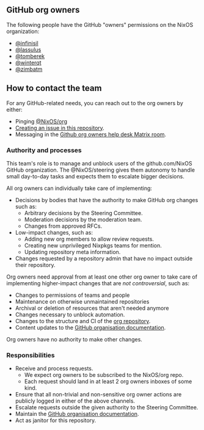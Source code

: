 ## GitHub org owners

The following people have the GitHub "owners" permissions on the NixOS organization:
<!-- Also keep this in sync with the members of @NixOS/org! -->
- [@infinisil](https://github.com/infinisil)
- [@lassulus](https://github.com/lassulus)
- [@tomberek](https://github.com/tomberek)
- [@winterqt](https://github.com/winterqt)
- [@zimbatm](https://github.com/zimbatm)
## How to contact the team
For any GitHub-related needs, you can reach out to the org owners by either:
- Pinging [@NixOS/org](https://github.com/orgs/NixOS/teams/org)
- [Creating an issue in this repository](https://github.com/NixOS/org/issues/new).
- Messaging in the [Github org owners help desk Matrix room](https://matrix.to/#/%23org_owners:nixos.org).

### Authority and processes
This team's role is to manage and unblock users of the github.com/NixOS GitHub organization. The @NixOS/steering gives them autonomy to handle small day-to-day tasks and expects them to escalate bigger decisions.

All org owners can individually take care of implementing:
- Decisions by bodies that have the authority to make GitHub org changes such as:
  - Arbitrary decisions by the Steering Committee.
  - Moderation decisions by the moderation team.
  - Changes from approved RFCs.
- Low-impact changes, such as:
  - Adding new org members to allow review requests.
  - Creating new unprivileged Nixpkgs teams for mention.
  - Updating repository meta information.
- Changes requested by a repository admin that have no impact outside their repository.

Org owners need approval from at least one other org owner to take care of implementing
higher-impact changes that are _not controversial_, such as:
- Changes to permissions of teams and people
- Maintenance on otherwise unmaintained repositories
- Archival or deletion of resources that aren't needed anymore
- Changes necessary to unblock automation.
- Changes to the structure and CI of the [org repository](https://github.com/NixOS/org).
- Content updates to the [GitHub organisation documentation](./github.md).

Org owners have no authority to make other changes.

### Responsibilities

- Receive and process requests.
  - We expect org owners to be subscribed to the NixOS/org repo.
  - Each request should land in at least 2 org owners inboxes of some kind.
- Ensure that all non-trivial and non-sensitive org owner actions are
  publicly logged in either of the above channels.
- Escalate requests outside the given authority to the Steering Committee.
- Maintain the [GitHub organisation documentation](./github.md).
- Act as janitor for this repository.
